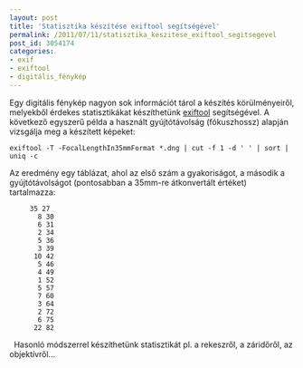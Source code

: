 ```yaml
---
layout: post
title: 'Statisztika készítése exiftool segítségével'
permalink: /2011/07/11/statisztika_keszitese_exiftool_segitsegevel
post_id: 3054174
categories: 
- exif
- exiftool
- digitális_fénykép
---
```


Egy digitális fénykép nagyon sok információt tárol a készítés körülményeiről, melyekből érdekes statisztikákat készíthetünk 
[exiftool](/2010/05/14/exiftool) segítségével. A következő egyszerű példa a használt gyújtótávolság (fókuszhossz) alapján vizsgálja meg a készített képeket: 
```
exiftool -T -FocalLengthIn35mmFormat *.dng | cut -f 1 -d ' ' | sort | uniq -c
``` 
Az eredmény egy táblázat, ahol az első szám a gyakoriságot, a második a gyújtótávolságot (pontosabban a 35mm-re átkonvertált értéket) tartalmazza: 
```
     35 27
       8 30
       6 31
       2 34
       5 36
       3 39
      10 42
       5 46
       4 49
       1 52
       5 57
       7 60
       3 64
       2 72
       6 75
      22 82
```
  Hasonló módszerrel készíthetünk statisztikát pl. a rekeszről, a záridőről, az objektívről...